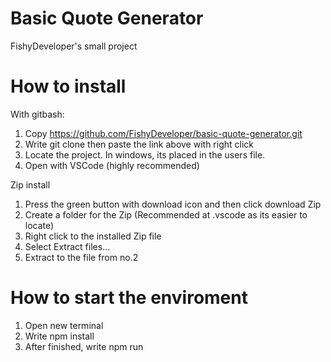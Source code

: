 # Basic Quote Generator

FishyDeveloper's small project

# How to install

With gitbash:

1. Copy https://github.com/FishyDeveloper/basic-quote-generator.git
2. Write git clone then paste the link above with right click
3. Locate the project. In windows, its placed in the users file.
4. Open with VSCode (highly recommended)

Zip install
1. Press the green button with download icon and then click download Zip
2. Create a folder for the Zip (Recommended at .vscode as its easier to locate)
3. Right click to the installed Zip file
4. Select Extract files...
5. Extract to the file from no.2

# How to start the enviroment
1. Open new terminal
2. Write npm install
3. After finished, write npm run
